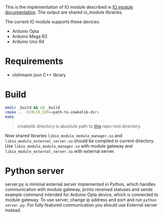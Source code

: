 This is the implementation of IO module described in [IO module documentation](doc/IO_module_doc.md). The output are shared io_module libraries.

The current IO module supports these devices:
 - Arduino Opta
 - Arduino Mega R3
 - Arduino Uno R4

# Requirements

 - nlohmann json C++ library

# Build

```bash
mkdir _build && cd _build
cmake .. -DCMLIB_DIR=<path-to-cmakelib-dir>
make
```

> cmakelib directory is absolute path to [this](https://github.com/cmakelib/cmakelib) repo root directory.

Now shared libraries `libio_module_module_manager.so` and `libio_module_external_server.so` should be compiled in current directory. Use `libio_module_module_manager.so` with module gateway and `libio_module_external_server.so` with external server.

# Python server

server.py is minimal external server implemented in Python, which handles communication with module gateway, prints received statuses and sends example command intended for Arduino Opta device, which is connected to module gateway. To use server, change ip address and port and run `python server.py`. For fully featured communication you should use External server instead.
